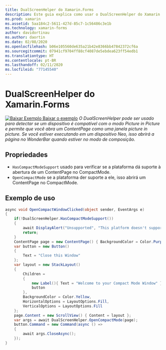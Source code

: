 ```yaml
---
title: DualScreenHelper do Xamarin.Forms
description: Este guia explica como usar o DualScreenHelper do Xamarin.Forms para otimizar a experiência de aplicativo para dispositivos de tela dupla, como o Surface Duo e o Surface Neo.
ms.prod: xamarin
ms.assetid: 5aa184c2-5611-427d-85c7-1c56486c3e1b
ms.technology: xamarin-forms
author: davidortinau
ms.author: daortin
ms.date: 02/08/2020
ms.openlocfilehash: b06e105560de635a21b42e8366bb47842372cf6a
ms.sourcegitcommit: 07941cf9704ff88cf4087de5ebdea623ff54edb1
ms.translationtype: HT
ms.contentlocale: pt-BR
ms.lasthandoff: 02/11/2020
ms.locfileid: "77145540"
---
```

# <a name="xamarinforms-dualscreenhelper"></a>DualScreenHelper do Xamarin.Forms
[![Baixar Exemplo](~/media/shared/download.png) Baixar o exemplo](https://github.com/xamarin/xamarin-forms-samples/UserInterface/DualScreenDemos)
_O DualScreenHelper pode ser usado para detectar se um dispositivo é compatível com o modo Picture in Picture e permite que você abra um ContentPage como uma janela picture in picture. Se você estiver executando em um dispositivo Neo, isso abrirá a página no WonderBar quando estiver no modo de composição._
## <a name="properties"></a>Propriedades
- `HasCompactModeSupport` usado para verificar se a plataforma dá suporte à abertura de um ContentPage no CompactMode.
- `OpenCompactMode` se a plataforma der suporte a ele, isso abrirá um ContentPage no CompactMode.
## <a name="example-usage"></a>Exemplo de uso
```c#
async void OpenCompactWindowClicked(object sender, EventArgs e)
{
    if(!DualScreenHelper.HasCompactModeSupport())
    {
        await DisplayAlert("Unsupported", "This platform doesn't support this feature", "Ok");
        return;
    }
    ContentPage page = new ContentPage() { BackgroundColor = Color.Purple };
    var button = new Button()
    {
        Text = "Close this Window"
    };
    var layout = new StackLayout()
    {
        Children =
        {
            new Label(){ Text = "Welcome to your Compact Mode Window" }, 
            button
        },
        BackgroundColor = Color.Yellow,
        HorizontalOptions = LayoutOptions.Fill,
        VerticalOptions = LayoutOptions.Fill
    };
    page.Content = new ScrollView() { Content = layout };
    var args = await DualScreenHelper.OpenCompactMode(page);
    button.Command = new Command(async () =>
    {
        await args.CloseAsync();
    });
}